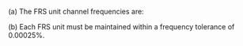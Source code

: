 (a) The FRS unit channel frequencies are:

(b) Each FRS unit must be maintained within a frequency tolerance of 0.00025%.

